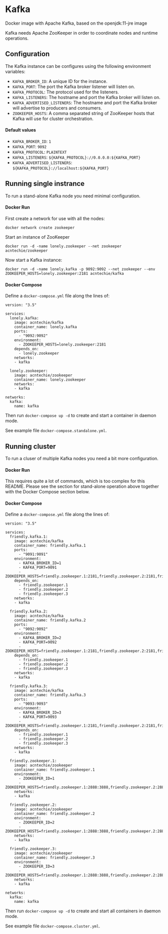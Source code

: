 # Kafka
Docker image with Apache Kafka, based on the openjdk:11-jre image

Kafka needs Apache ZooKeeper in order to coordinate nodes and runtime operations.

## Configuration
The Kafka instance can be configures using the following environment variables:
* ```KAFKA_BROKER_ID```: A unique ID for the instance.
* ```KAFKA_PORT```: The port the Kafka broker listener will listen on.
* ```KAFKA_PROTOCOL```: The protocol used for the listeners.
* ```KAFKA_LISTENERS```: The hostname and port the Kafka broker will listen on.
* ```KAFKA_ADVERTISED_LISTENERS```: The hostname and port the Kafka broker will advertise to producers and consumers.
* ```ZOOKEEPER_HOSTS```: A comma separated string of ZooKeeper hosts that Kafka will use for cluster orchestration.

#### Default values
* ```KAFKA_BROKER_ID```: ```1```
* ```KAFKA_PORT```: ```9092```
* ```KAFKA_PROTOCOL```: ```PLAINTEXT```
* ```KAFKA_LISTENERS```: ```${KAFKA_PROTOCOL}://0.0.0.0:${KAFKA_PORT}```
* ```KAFKA_ADVERTISED_LISTENERS```: ```${KAFKA_PROTOCOL}://localhost:${KAFKA_PORT}```

## Running single instrance
To run a stand-alone Kafka node you need minimal configuration.

#### Docker Run
First create a network for use with all the nodes:
```
docker network create zookeeper
```

Start an instance of ZooKeeper
```
docker run -d -name lonely.zookeeper --net zookeeper acntechie/zookeeper
```

Now start a Kafka instance:
```
docker run -d -name lonely.kafka -p 9092:9092 --net zookeeper --env ZOOKEEPER_HOSTS=lonely.zookeeper:2181 acntechie/kafka
```

#### Docker Compose
Define a ```docker-compose.yml``` file along the lines of:
```
version: "3.5"

services:
  lonely.kafka:
    image: acntechie/kafka
    container_name: lonely.kafka
    ports:
      - "9092:9092"
    environment:
      - ZOOKEEPER_HOSTS=lonely.zookeeper:2181
    depends_on:
      - lonely.zookeeper
    networks:
    - kafka

  lonely.zookeeper:
    image: acntechie/zookeeper
    container_name: lonely.zookeeper
    networks:
    - kafka

networks:
  kafka:
    name: kafka
```

Then run ```docker-compose up -d``` to create and start a container in daemon mode.

See example file ```docker-compose.standalone.yml```.

## Running cluster
To run a cluser of multiple Kafka nodes you need a bit more configuration.

#### Docker Run
This requires quite a lot of commands, which is too complex for this README. Please see the section for stand-alone operation above together with the Docker Compose section below.

#### Docker Compose
Define a ```docker-compose.yml``` file along the lines of:
```
version: "3.5"

services:
  friendly.kafka.1:
    image: acntechie/kafka
    container_name: friendly.kafka.1
    ports:
      - "9091:9091"
    environment:
      - KAFKA_BROKER_ID=1
      - KAFKA_PORT=9091
      - ZOOKEEPER_HOSTS=friendly.zookeeper.1:2181,friendly.zookeeper.2:2181,friendly.zookeeper.3:2181
    depends_on:
      - friendly.zookeeper.1
      - friendly.zookeeper.2
      - friendly.zookeeper.3
    networks:
    - kafka

  friendly.kafka.2:
    image: acntechie/kafka
    container_name: friendly.kafka.2
    ports:
      - "9092:9092"
    environment:
      - KAFKA_BROKER_ID=2
      - KAFKA_PORT=9092
      - ZOOKEEPER_HOSTS=friendly.zookeeper.1:2181,friendly.zookeeper.2:2181,friendly.zookeeper.3:2181
    depends_on:
      - friendly.zookeeper.1
      - friendly.zookeeper.2
      - friendly.zookeeper.3
    networks:
    - kafka

  friendly.kafka.3:
    image: acntechie/kafka
    container_name: friendly.kafka.3
    ports:
      - "9093:9093"
    environment:
      - KAFKA_BROKER_ID=3
      - KAFKA_PORT=9093
      - ZOOKEEPER_HOSTS=friendly.zookeeper.1:2181,friendly.zookeeper.2:2181,friendly.zookeeper.3:2181
    depends_on:
      - friendly.zookeeper.1
      - friendly.zookeeper.2
      - friendly.zookeeper.3
    networks:
    - kafka

  friendly.zookeeper.1:
    image: acntechie/zookeeper
    container_name: friendly.zookeeper.1
    environment:
      - ZOOKEEPER_ID=1
      - ZOOKEEPER_HOSTS=friendly.zookeeper.1:2888:3888,friendly.zookeeper.2:2888:3888,friendly.zookeeper.3:2888:3888
    networks:
    - kafka

  friendly.zookeeper.2:
    image: acntechie/zookeeper
    container_name: friendly.zookeeper.2
    environment:
      - ZOOKEEPER_ID=2
      - ZOOKEEPER_HOSTS=friendly.zookeeper.1:2888:3888,friendly.zookeeper.2:2888:3888,friendly.zookeeper.3:2888:3888
    networks:
    - kafka

  friendly.zookeeper.3:
    image: acntechie/zookeeper
    container_name: friendly.zookeeper.3
    environment:
      - ZOOKEEPER_ID=3
      - ZOOKEEPER_HOSTS=friendly.zookeeper.1:2888:3888,friendly.zookeeper.2:2888:3888,friendly.zookeeper.3:2888:3888
    networks:
    - kafka

networks:
  kafka:
    name: kafka
```

Then run ```docker-compose up -d``` to create and start all containers in daemon mode.

See example file ```docker-compose.cluster.yml```.
